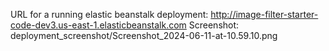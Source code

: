URL for a running elastic beanstalk deployment: http://image-filter-starter-code-dev3.us-east-1.elasticbeanstalk.com
Screenshot: deployment_screenshot/Screenshot_2024-06-11-at-10.59.10.png